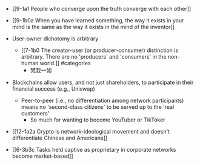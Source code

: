 - [[9-1a1 People who converge upon the truth converge with each other]]

- [[9-1b0a When you have learned something, the way it exists in your mind is the same as the way it exists in the mind of the inventor]]

- User-owner dichotomy is arbitrary
	- [[7-1b0 The creator-user (or producer-consumer) distinction is arbitrary. There are no 'producers' and 'consumers' in the non-human world.]] #categories 
		- 梵我一如

- Blockchains allow users, and not just shareholders, to participate in their financial success (e.g., Uniswap)
	- Peer-to-peer (i.e., no differentiation among network participants) means no 'second-class citizens' to be served up to the 'real customers'
		- So much for wanting to become YouTuber or TikToker

- [[12-1a2a Crypto is network-ideological movement and doesn't differentiate Chinese and Americans]]

- [[6-3b3c Tasks held captive as proprietary in corporate networks become market-based]]

